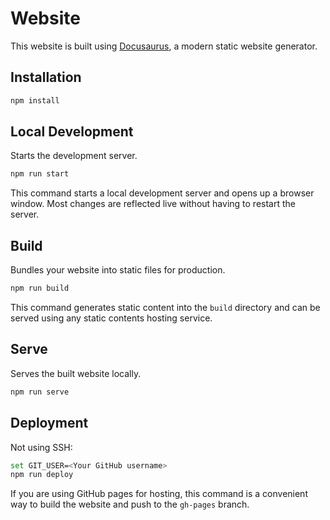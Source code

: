 # Website

This website is built using [Docusaurus](https://docusaurus.io/), a modern static website generator.

## Installation

```bash
npm install
```

## Local Development
Starts the development server.
```bash
npm run start
```

This command starts a local development server and opens up a browser window. Most changes are reflected live without having to restart the server.

## Build
Bundles your website into static files for production.
```bash
npm run build
```

This command generates static content into the `build` directory and can be served using any static contents hosting service.

## Serve
Serves the built website locally.
```bash
npm run serve
```
## Deployment

Not using SSH:

```bash
set GIT_USER=<Your GitHub username>
npm run deploy
```

If you are using GitHub pages for hosting, this command is a convenient way to build the website and push to the `gh-pages` branch.
